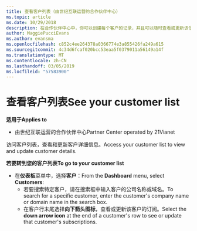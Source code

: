 ```yaml
---
title: 查看客户列表（由世纪互联运营的合作伙伴中心）
ms.topic: article
ms.date: 10/29/2018
description: 在合作伙伴中心中，你可以创建每个客户的记录，并且可以随时查看或更新该信息。
author: MaggiePucciEvans
ms.author: evansma
ms.openlocfilehash: c852c4ee264378a0366774e3a855426fa249a615
ms.sourcegitcommit: 4c34d6fcaf020bcc53eaa5f0379011a56149a14f
ms.translationtype: MT
ms.contentlocale: zh-CN
ms.lasthandoff: 03/05/2019
ms.locfileid: "57583900"
---
```

# <a name="see-your-customer-list"></a><span data-ttu-id="9045c-103">查看客户列表</span><span class="sxs-lookup"><span data-stu-id="9045c-103">See your customer list</span></span>

<span data-ttu-id="9045c-104">**适用于**</span><span class="sxs-lookup"><span data-stu-id="9045c-104">**Applies to**</span></span>

-   <span data-ttu-id="9045c-105">由世纪互联运营的合作伙伴中心</span><span class="sxs-lookup"><span data-stu-id="9045c-105">Partner Center operated by 21Vianet</span></span>


<span data-ttu-id="9045c-106">访问客户列表，查看和更新客户详细信息。</span><span class="sxs-lookup"><span data-stu-id="9045c-106">Access your customer list to view and update customer details.</span></span>

<span data-ttu-id="9045c-107">**若要转到您的客户列表**</span><span class="sxs-lookup"><span data-stu-id="9045c-107">**To go to your customer list**</span></span>

-   <span data-ttu-id="9045c-108">在**仪表板**菜单中，选择**客户**：</span><span class="sxs-lookup"><span data-stu-id="9045c-108">From the **Dashboard** menu, select **Customers**:</span></span>
    -   <span data-ttu-id="9045c-109">若要搜索特定客户，请在搜索框中输入客户的公司名称或域名。</span><span class="sxs-lookup"><span data-stu-id="9045c-109">To search for a specific customer, enter the customer's company name or domain name in the search box.</span></span> 
    -   <span data-ttu-id="9045c-110">在客户行末尾选择**向下箭头图标**，查看或更新该客户的订阅。</span><span class="sxs-lookup"><span data-stu-id="9045c-110">Select the **down arrow icon** at the end of a customer's row to see or update that customer's subscriptions.</span></span> 

 

 




